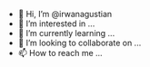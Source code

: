 - 👋 Hi, I’m @irwanagustian
- 👀 I’m interested in ...
- 🌱 I’m currently learning ...
- 💞️ I’m looking to collaborate on ...
- 📫 How to reach me ...

<!---
irwanagustian/irwanagustian is a ✨ special ✨ repository because its `README.md` (this file) appears on your GitHub profile.
You can click the Preview link to take a look at your changes.
--->
